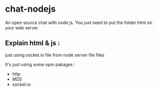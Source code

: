 chat-nodejs
===========

An open source chat with node js. You just need to put the folder html on your web server

Explain html & js :
-------------------
just using socket.io file from node server file files 



It's just using some npm pakages :
 * http
 * MD5
 * socket.io